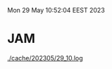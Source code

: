 Mon 29 May 10:52:04 EEST 2023
# JAM
<a href='./cache/202305/29_10.log'>./cache/202305/29_10.log</a>
